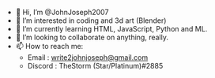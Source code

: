 - 👋 Hi, I’m @JohnJoseph2007
- 👀 I’m interested in coding and 3d art (Blender)
- 🌱 I’m currently learning HTML, JavaScript, Python and ML.
- 💞️ I’m looking to collaborate on anything, really.
- 📫 How to reach me:
  * Email : write2johnjoseph@gmail.com
  * Discord : TheStorm (Star/Platinum)#2885
